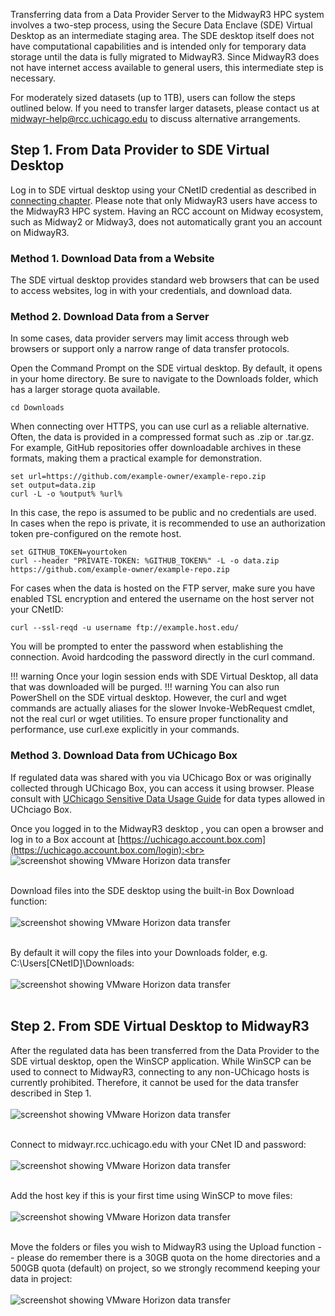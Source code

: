 Transferring data from a Data Provider Server to the MidwayR3 HPC system involves a two-step process, using the Secure Data Enclave (SDE) Virtual Desktop as an intermediate staging area. The SDE desktop itself does not have computational capabilities and is intended only for temporary data storage until the data is fully migrated to MidwayR3. Since MidwayR3 does not have internet access available to general users, this intermediate step is necessary.

For moderately sized datasets (up to 1TB), users can follow the steps outlined below. If you need to transfer larger datasets, please contact us at midwayr-help@rcc.uchicago.edu to discuss alternative arrangements.

## Step 1. From Data Provider to SDE Virtual Desktop
Log in to SDE virtual desktop using your CNetID credential as described in [connecting chapter](connecting.md). Please note that only MidwayR3 users have access to the MidwayR3 HPC system. Having an RCC account on Midway ecosystem, such as Midway2 or Midway3, does not automatically grant you an account on MidwayR3.

### Method 1. Download Data from a Website
The SDE virtual desktop provides standard web browsers that can be used to access websites, log in with your credentials, and download data.

### Method 2. Download Data from a Server
In some cases, data provider servers may limit access through web browsers or support only a narrow range of data transfer protocols. 

Open the Command Prompt on the SDE virtual desktop. By default, it opens in your home directory. Be sure to navigate to the Downloads folder, which has a larger storage quota available.
```
cd Downloads
```
When connecting over HTTPS, you can use curl as a reliable alternative. Often, the data is provided in a compressed format such as .zip or .tar.gz. For example, GitHub repositories offer downloadable archives in these formats, making them a practical example for demonstration.
```
set url=https://github.com/example-owner/example-repo.zip
set output=data.zip
curl -L -o %output% %url% 
```
In this case, the repo is assumed to be public and no credentials are used. In cases when the repo is private, it is recommended to use an authorization token pre-configured on the remote host.
```
set GITHUB_TOKEN=yourtoken
curl --header "PRIVATE-TOKEN: %GITHUB_TOKEN%" -L -o data.zip https://github.com/example-owner/example-repo.zip
```
For cases when the data is hosted on the FTP server, make sure you have enabled TSL encryption and entered the username on the host server not your CNetID:
```
curl --ssl-reqd -u username ftp://example.host.edu/
```
You will be prompted to enter the password when establishing the connection. Avoid hardcoding the password directly in the curl command.

!!! warning
    Once your login session ends with SDE Virtual Desktop, all data that was downloaded will be purged.
!!! warning
    You can also run PowerShell on the SDE virtual desktop. However, the curl and wget commands are actually aliases for the slower Invoke-WebRequest cmdlet, not the real curl or wget utilities. To ensure proper functionality and performance, use curl.exe explicitly in your commands.
    

### Method 3. Download Data from UChicago Box 		
If regulated data was shared with you via UChicago Box or was originally collected through UChicago Box, you can access it using browser. Please consult with [UChicago Sensitive Data Usage Guide](https://dsc.uchicago.edu/university-of-chicago-sensitive-data-usage-guide/) for data types allowed in UChciago Box.

Once you logged in to the MidwayR3 desktop , you can open a browser and log in to a Box account at [https://uchicago.account.box.com](https://uchicago.account.box.com/login):<br><br>
![screenshot showing VMware Horizon data transfer](images/box_login.jpg)
<br><br>

Download files into the SDE desktop using the built-in Box Download function:<br><br>
![screenshot showing VMware Horizon data transfer](images/box_download.jpg)
<br><br>

By default it will copy the files into your Downloads folder, e.g. C:\Users\[CNetID]\Downloads:<br><br>
![screenshot showing VMware Horizon data transfer](images/downloads.jpg)
<br><br>


## Step 2. From SDE Virtual Desktop to MidwayR3
After the regulated data has been transferred from the Data Provider to the SDE virtual desktop, open the WinSCP application. While WinSCP can be used to connect to MidwayR3, connecting to any non-UChicago hosts is currently prohibited. Therefore, it cannot be used for the data transfer described in Step 1. <br><br>
![screenshot showing VMware Horizon data transfer](images/winscp.jpg)
<br><br>

Connect to midwayr.rcc.uchicago.edu with your CNet ID and password:<br><br>
![screenshot showing VMware Horizon data transfer](images/winscp_upload1.jpg)
<br><br>

Add the host key if this is your first time using WinSCP to move files:<br><br>
![screenshot showing VMware Horizon data transfer](images/winscp_hostkey.jpg)
<br><br>

Move the folders or files you wish to MidwayR3 using the Upload function -- please do remember there is a 30GB quota on the home directories and a 500GB quota (default) on project, so we strongly recommend keeping your data in project:<br><br>
![screenshot showing VMware Horizon data transfer](images/winscp_upload2.jpg)
<br><br>
